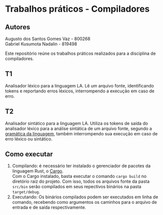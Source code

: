 # Trabalhos práticos - Compiladores
## Autores
Augusto dos Santos Gomes Vaz - 800268\
Gabriel Kusumota Nadalin - 819498

Este repositório reúne os trabalhos práticos realizados para a disciplina de compiladores.

## T1
Analisador léxico para a linguagem LA. Lê um arquivo fonte, identificando tokens e reportando erros léxicos, interrompendo a execução em caso de erro.

## T2
Analisador sintático para a linguagem LA. Utiliza os tokens de saída do analisador léxico para a análise sintática de um arquivo fonte,
segundo a [gramática da linguagem](gramatica.txt), também interrompendo sua execução em caso de erro léxico ou sintático.

## Como executar
1. Compilando: é necessário ter instalado o gerenciador de pacotes da linguagem Rust, o [Cargo](https://doc.rust-lang.org/cargo/getting-started/installation.html).\
Com o Cargo instalado, basta executar o comando `cargo build` no diretório raiz do projeto. Com isso, todos os arquivos
fonte da pasta `src/bin` serão compilados em seus repectivos binários na pasta `target/debug`.
2. Executando: Os binários compilados podem ser executados em linha de comando, recebendo como argumentos os caminhos para o
arquivo de entrada e de saída respectivamente.
